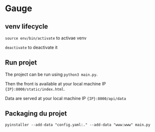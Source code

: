# Gauge

## venv lifecycle

`source env/bin/activate` to activae venv

`deactivate` to deactivate it


## Run projet

The project can be run using `python3 main.py`.

Then the front is available at your local machine IP `{IP}:8000/static/index.html`.

Data are served at your local machine IP `{IP}:8000/api/data`

## Packaging du projet 
`pyinstaller --add-data "config.yaml:." --add-data "www:www" main.py`

